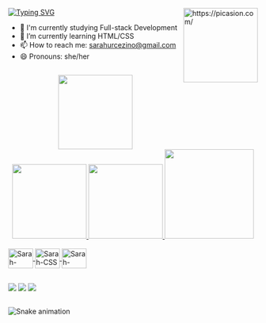 [![Typing SVG](https://readme-typing-svg.demolab.com?font=arial&weight=900&size=30&duration=2000&pause=200&color=000000&vCenter=true&repeat=false&width=600&lines=Hello!!+%F0%9F%91%8B+My+name+is+Sarah+%F0%9F%91%A9%F0%9F%8F%BD%E2%80%8D%F0%9F%92%BB)](https://git.io/typing-svg)
<a href="https://picasion.com/"><img align="right" src="https://i.picasion.com/pic92/a8411158ebd1599317bd471b26adbfda.gif" width="150" height="150" border="0" alt="https://picasion.com/" /></a><br /><a href="https://picasion.com/"></a>

- 🔭 I'm currently studying Full-stack Development
- 🌱 I’m currently learning HTML/CSS
- 📫 How to reach me: sarahurcezino@gmail.com
- 😄 Pronouns: she/her

##

<div align="center">
  <a href="https://github.com/ursarah">
  <img height="150em"src="https://github-readme-streak-stats.herokuapp.com/?user=ursarah&theme=radical&hide_border=true"/>  <br>
  <img height="150em" src="https://github-readme-stats.vercel.app/api?username=ursarah&show_icons=true&theme=radical&include_all_commits=true&count_private=true"/>
  <img height="150em" src="https://github-readme-stats.vercel.app/api/top-langs/?username=ursarah&layout=compact&langs_count=7&theme=radical"/>
  <img height="180em"src="https://github-profile-trophy.vercel.app/?username=ursarah&theme=tokyonight&no-frame=true&no-bg=true&margin-w=5"/>
</div>

<div style="display: inline_block"><br>
  <img align="center" alt="Sarah-HTML" height="40" width="50" src="https://cdn.jsdelivr.net/gh/devicons/devicon/icons/html5/html5-original.svg">
  <img align="center" alt="Sarah-CSS" height="40" width="50" src="https://cdn.jsdelivr.net/gh/devicons/devicon/icons/css3/css3-original.svg">
  <img align="center" alt="Sarah-Python" height="40" width="50" src="https://cdn.jsdelivr.net/gh/devicons/devicon/icons/python/python-original.svg">
</div>

##

<div>
  <a href="sarahurcezino@gmail.com"><img src="https://img.shields.io/badge/Gmail-D14836?style=for-the-badge&logo=gmail&logoColor=white" target="_blank"></a>
  <a href="https://www.linkedin.com/in/sarah-costa-urcezino-644117197" target="_blank"><img src="https://img.shields.io/badge/-LinkedIn-%230077B5?style=for-the-badge&logo=linkedin&logoColor=white" target="_blank"></a>
  <a href="https://www.instagram.com/sarah_ur/"><img src="https://img.shields.io/badge/Instagram-E4405F?style=for-the-badge&logo=instagram&logoColor=white"></a>
</div>
  
##
  
![Snake animation](https://github.com/ursarah/ursarah/blob/output/github-contribution-grid-snake.svg)
